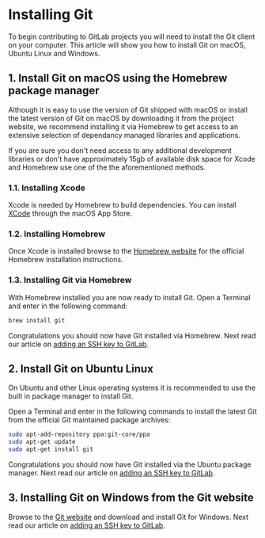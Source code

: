 # Installing Git

To begin contributing to GitLab projects
you will need to install the Git client on your computer.
This article will show you how to install Git on macOS, Ubuntu Linux and Windows.

## 1. Install Git on macOS using the Homebrew package manager

Although it is easy to use the version of Git shipped with macOS
or install the latest version of Git on macOS by downloading it from the project website,
we recommend installing it via Homebrew to get access to
an extensive selection of dependancy managed libraries and applications.

If you are sure you don't need access to any additional development libraries
or don't have approximately 15gb of available disk space for Xcode and Homebrew
use one of the the aforementioned methods.

### 1.1. Installing Xcode

Xcode is needed by Homebrew to build dependencies.
You can install [XCode](https://developer.apple.com/xcode/)
through the macOS App Store.

### 1.2. Installing Homebrew

Once Xcode is installed browse to the [Homebrew website](http://brew.sh/index.html)
for the official Homebrew installation instructions.

### 1.3. Installing Git via Homebrew

With Homebrew installed you are now ready to install Git.
Open a Terminal and enter in the following command:

```bash
brew install git
```

Congratulations you should now have Git installed via Homebrew.
Next read our article on [adding an SSH key to GitLab](../ssh/README.md).

## 2. Install Git on Ubuntu Linux

On Ubuntu and other Linux operating systems
it is recommended to use the built in package manager to install Git.

Open a Terminal and enter in the following commands
to install the latest Git from the official Git maintained package archives:

```bash
sudo apt-add-repository ppa:git-core/ppa
sudo apt-get update
sudo apt-get install git
```

Congratulations you should now have Git installed via the Ubuntu package manager.
Next read our article on [adding an SSH key to GitLab](../ssh/README.md).

## 3. Installing Git on Windows from the Git website

Browse to the [Git website](https://git-scm.com/) and download and install Git for Windows.
Next read our article on [adding an SSH key to GitLab](../ssh/README.md).
